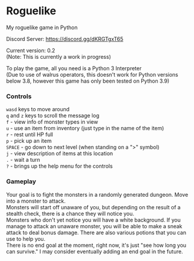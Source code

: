 # Roguelike 
My roguelike game in Python

Discord Server: https://discord.gg/dKRGTgxT65

Current version: 0.2 <br />
(Note: This is currently a work in progress)

To play the game, all you need is a Python 3 Interpreter<br />
(Due to use of walrus operators, this doesn't work for Python versions below 3.8, however this game has only been tested on Python 3.9)

### Controls<br />
`wasd` keys to move around<br />
`q` and `z` keys to scroll the message log<br />
`f` - view info of monster types in view<br />
`u` - use an item from inventory (just type in the name of the item)<br />
`r` - rest until HP full<br />
`p` - pick up an item<br />
`SPACE` - go down to next level (when standing on a ">" symbol)<br />
`j` - view description of items at this location<br />
`.` - wait a turn<br />
`?` - brings up the help menu for the controls

### Gameplay
Your goal is to fight the monsters in a randomly generated dungeon. Move into a monster to attack. <br />
Monsters will start off unaware of you, but depending on the result of a stealth check, there is a chance they will notice you. <br />
Monsters who don't yet notice you will have a white background. If you manage to attack an unaware monster, you will be able to make a sneak attack to deal bonus damage.
There are also various potions that you can use to help you. <br />
There is no end goal at the moment, right now, it's just "see how long you can survive." I may consider eventually adding an end goal in the future.
